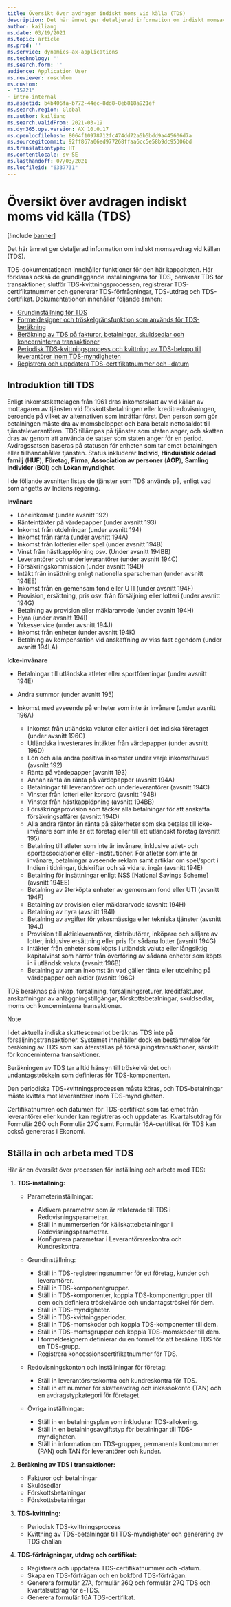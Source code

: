 ```yaml
---
title: Översikt över avdragen indiskt moms vid källa (TDS)
description: Det här ämnet ger detaljerad information om indiskt momsavdrag vid källan (TDS). TDS-dokumentationen innehåller funktioner för den här kapaciteten.
author: kailiang
ms.date: 03/19/2021
ms.topic: article
ms.prod: ''
ms.service: dynamics-ax-applications
ms.technology: ''
ms.search.form: ''
audience: Application User
ms.reviewer: roschlom
ms.custom:
- "15721"
- intro-internal
ms.assetid: b4b406fa-b772-44ec-8dd8-8eb818a921ef
ms.search.region: Global
ms.author: kailiang
ms.search.validFrom: 2021-03-19
ms.dyn365.ops.version: AX 10.0.17
ms.openlocfilehash: 8064f10978712fc474dd72a5b5bdd9a445606d7a
ms.sourcegitcommit: 92ff867a06ed977268ffaa6cc5e58b9dc95306bd
ms.translationtype: HT
ms.contentlocale: sv-SE
ms.lasthandoff: 07/03/2021
ms.locfileid: "6337731"
---
```

# <a name="indian-tax-deducted-at-source-tds-overview"></a>Översikt över avdragen indiskt moms vid källa (TDS)

[!include [banner](../includes/banner.md)]

Det här ämnet ger detaljerad information om indiskt momsavdrag vid källan (TDS).

TDS-dokumentationen innehåller funktioner för den här kapaciteten. Här förklaras också de grundläggande inställningarna för TDS, beräknar TDS för transaktioner, slutför TDS-kvittningsprocessen, registrerar TDS-certifikatnummer och genererar TDS-förfrågningar, TDS-utdrag och TDS-certifikat. Dokumentationen innehåller följande ämnen:

- [Grundinställning för TDS](apac-ind-TDS-TDS-ledger-accounts-setup.md)
- [Formeldesigner och tröskelgränsfunktion som används för TDS-beräkning](apac-ind-TDS-Formula-designer.md)
- [Beräkning av TDS på fakturor, betalningar, skuldsedlar och koncerninterna transaktioner](apac-ind-TDS-Calculate-TDS-on-invoices-using-journals.md)
- [Periodisk TDS-kvittningsprocess och kvittning av TDS-belopp till leverantörer inom TDS-myndigheten](apac-ind-TDS-Run-the-periodic-TDS-settlement-process.md)
- [Registrera och uppdatera TDS-certifikatnummer och -datum](apac-ind-TDS-Record-TDS-concession-certificate-numbers.md)

## <a name="introduction-to-tds"></a>Introduktion till TDS

Enligt inkomstskattelagen från 1961 dras inkomstskatt av vid källan av mottagaren av tjänsten vid förskottsbetalningen eller kreditredovisningen, beroende på vilket av alternativen som inträffar först. Den person som gör betalningen måste dra av momsbeloppet och bara betala nettosaldot till tjänsteleverantören. TDS tillämpas på tjänster som staten anger, och skatten dras av genom att använda de satser som staten anger för en period. Avdragssatsen baseras på statusen för enheten som tar emot betalningen eller tillhandahåller tjänsten. Status inkluderar **Individ**, **Hinduistisk odelad familj** (**HUF**), **Företag**, **Firma**, **Association av personer** (**AOP**), **Samling individer** (**BOI**) och **Lokan myndighet**.

I de följande avsnitten listas de tjänster som TDS används på, enligt vad som angetts av Indiens regering.

**Invånare**

- Löneinkomst (under avsnitt 192)
- Ränteintäkter på värdepapper (under avsnitt 193)
- Inkomst från utdelningar (under avsnitt 194)
- Inkomst från ränta (under avsnitt 194A)
- Inkomst från lotterier eller spel (under avsnitt 194B)
- Vinst från hästkapplöpning osv. (Under avsnitt 194BB)
- Leverantörer och underleverantörer (under avsnitt 194C)
- Försäkringskommission (under avsnitt 194D)
- Intäkt från insättning enligt nationella sparscheman (under avsnitt 194EE)
- Inkomst från en gemensam fond eller UTI (under avsnitt 194F)
- Provision, ersättning, pris osv. från försäljning eller lotteri (under avsnitt 194G)
- Betalning av provision eller mäklararvode (under avsnitt 194H)
- Hyra (under avsnitt 194I)
- Yrkesservice (under avsnitt 194J)
- Inkomst från enheter (under avsnitt 194K)
- Betalning av kompensation vid anskaffning av viss fast egendom (under avsnitt 194LA)

**Icke-invånare**

- Betalningar till utländska atleter eller sportföreningar (under avsnitt 194E)
- Andra summor (under avsnitt 195)
- Inkomst med avseende på enheter som inte är invånare (under avsnitt 196A)

    - Inkomst från utländska valutor eller aktier i det indiska företaget (under avsnitt 196C)
    - Utländska investerares intäkter från värdepapper (under avsnitt 196D)
    - Lön och alla andra positiva inkomster under varje inkomsthuvud (avsnitt 192)
    - Ränta på värdepapper (avsnitt 193)
    - Annan ränta än ränta på värdepapper (avsnitt 194A)
    - Betalningar till leverantörer och underleverantörer (avsnitt 194C)
    - Vinster från lotteri eller korsord (avsnitt 194B)
    - Vinster från hästkapplöpning (avsnitt 194BB)
    - Försäkringsprovision som täcker alla betalningar för att anskaffa försäkringsaffärer (avsnitt 194D)
    - Alla andra räntor än ränta på säkerheter som ska betalas till icke-invånare som inte är ett företag eller till ett utländskt företag (avsnitt 195)
    - Betalning till atleter som inte är invånare, inklusive atlet- och sportassociationer eller -institutioner. För atleter som inte är invånare, betalningar avseende reklam samt artiklar om spel/sport i Indien i tidningar, tidskrifter och så vidare. ingår (avsnitt 194E)
    - Betalning för insättningar enligt NSS \[National Savings Scheme\] (avsnitt 194EE)
    - Betalning av återköpta enheter av gemensam fond eller UTI (avsnitt 194F)
    - Betalning av provision eller mäklararvode (avsnitt 194H)
    - Betalning av hyra (avsnitt 194I)
    - Betalning av avgifter för yrkesmässiga eller tekniska tjänster (avsnitt 194J)
    - Provision till aktieleverantörer, distributörer, inköpare och säljare av lotter, inklusive ersättning eller pris för sådana lotter (avsnitt 194G)
    - Intäkter från enheter som köpts i utländsk valuta eller långsiktig kapitalvinst som härrör från överföring av sådana enheter som köpts in i utländsk valuta (avsnitt 196B)
    - Betalning av annan inkomst än vad gäller ränta eller utdelning på värdepapper och aktier (avsnitt 196C)

TDS beräknas på inköp, försäljning, försäljningsreturer, kreditfakturor, anskaffningar av anläggningstillgångar, förskottsbetalningar, skuldsedlar, moms och koncerninterna transaktioner.

> [!NOTE]
> I det aktuella indiska skattescenariot beräknas TDS inte på försäljningstransaktioner. Systemet innehåller dock en bestämmelse för beräkning av TDS som kan återställas på försäljningstransaktioner, särskilt för koncerninterna transaktioner.

Beräkningen av TDS tar alltid hänsyn till tröskelvärdet och undantagströskeln som definieras för TDS-komponenten.

Den periodiska TDS-kvittningsprocessen måste köras, och TDS-betalningar måste kvittas mot leverantörer inom TDS-myndigheten.

Certifikatnumren och datumen för TDS-certifikat som tas emot från leverantörer eller kunder kan registreras och uppdateras. Kvartalsutdrag för Formulär 26Q och Formulär 27Q samt Formulär 16A-certifikat för TDS kan också genereras i Ekonomi.

## <a name="setting-up-and-working-with-tds"></a>Ställa in och arbeta med TDS

Här är en översikt över processen för inställning och arbete med TDS:

1. **TDS-inställning:**

    - Parameterinställningar:

        - Aktivera parametrar som är relaterade till TDS i Redovisningsparametrar.
        - Ställ in nummerserien för källskattebetalningar i Redovisningsparametrar.
        - Konfigurera parametrar i Leverantörsreskontra och Kundreskontra.

    - Grundinställning:

        - Ställ in TDS-registreringsnummer för ett företag, kunder och leverantörer.
        - Ställ in TDS-komponentgrupper.
        - Ställ in TDS-komponenter, koppla TDS-komponentgrupper till dem och definiera tröskelvärde och undantagströskel för dem.
        - Ställ in TDS-myndigheter.
        - Ställ in TDS-kvittningsperioder.
        - Ställ in TDS-momskoder och koppla TDS-komponenter till dem.
        - Ställ in TDS-momsgrupper och koppla TDS-momskoder till dem.
        - I formeldesignern definierar du en formel för att beräkna TDS för en TDS-grupp.
        - Registrera koncessionscertifikatnummer för TDS.

    - Redovisningskonton och inställningar för företag:

        - Ställ in leverantörsreskontra och kundreskontra för TDS.
        - Ställ in ett nummer för skatteavdrag och inkassokonto (TAN) och en avdragstypkategori för företaget.

    - Övriga inställningar:

        - Ställ in en betalningsplan som inkluderar TDS-allokering.
        - Ställ in en betalningsavgiftstyp för betalningar till TDS-myndigheten.
        - Ställ in information om TDS-grupper, permanenta kontonummer (PAN) och TAN för leverantörer och kunder.

2. **Beräkning av TDS i transaktioner:**

    - Fakturor och betalningar
    - Skuldsedlar
    - Förskottsbetalningar
    - Förskottsbetalningar

3. **TDS-kvittning:**

    - Periodisk TDS-kvittningsprocess
    - Kvittning av TDS-betalningar till TDS-myndigheter och generering av TDS challan

4. **TDS-förfrågningar, utdrag och certifikat:**

    - Registrera och uppdatera TDS-certifikatnummer och -datum.
    - Skapa en TDS-förfrågan och en bokförd TDS-förfrågan.
    - Generera formulär 27A, formulär 26Q och formulär 27Q TDS och kvartalsutdrag för e-TDS.
    - Generera formulär 16A TDS-certifikat.
